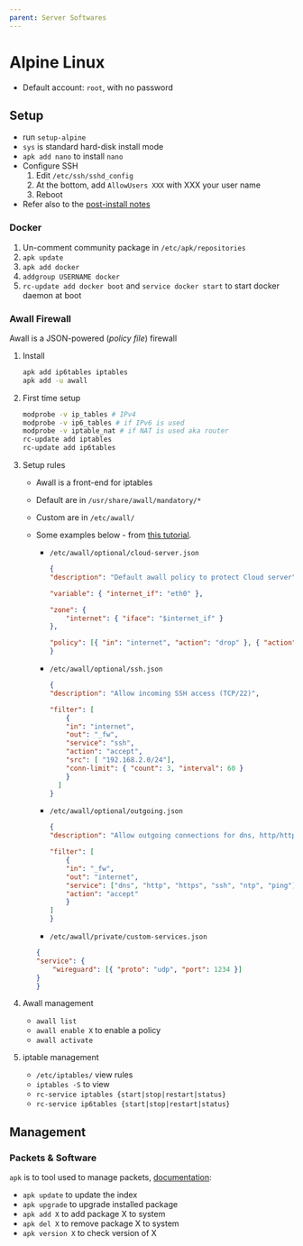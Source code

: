 ```yaml
---
parent: Server Softwares
---
```


# Alpine Linux

* Default account: `root`, with no password

## Setup

* run `setup-alpine`
* `sys` is standard hard-disk install mode
* `apk add nano` to install `nano`
* Configure SSH
    1. Edit `/etc/ssh/sshd_config`
    1. At the bottom, add `AllowUsers XXX` with XXX your user name
    1. Reboot
* Refer also to the [post-install notes](https://wiki.alpinelinux.org/wiki/Installation#Post-Install)

### Docker

1. Un-comment community package in `/etc/apk/repositories`
1. `apk update`
1. `apk add docker`
1. `addgroup USERNAME docker` 
1. `rc-update add docker boot` and `service docker start` to start docker daemon at boot

### Awall Firewall

Awall is a JSON-powered (_policy file_) firewall

1. Install

    ```bash
    apk add ip6tables iptables
    apk add -u awall
    ```

1. First time setup

    ```bash
    modprobe -v ip_tables # IPv4
    modprobe -v ip6_tables # if IPv6 is used
    modprobe -v iptable_nat # if NAT is used aka router
    rc-update add iptables
    rc-update add ip6tables
    ```

1. Setup rules

    * Awall is a front-end for iptables
    * Default are in `/usr/share/awall/mandatory/*`
    * Custom are in `/etc/awall/`
    * Some examples below - from [this tutorial](https://www.cyberciti.biz/faq/how-to-set-up-a-firewall-with-awall-on-alpine-linux/).
        * `/etc/awall/optional/cloud-server.json`

            ```json
            {
            "description": "Default awall policy to protect Cloud server",

            "variable": { "internet_if": "eth0" },

            "zone": {
                "internet": { "iface": "$internet_if" }
            },

            "policy": [{ "in": "internet", "action": "drop" }, { "action": "reject" }]
            }
            ```

        * `/etc/awall/optional/ssh.json`

            ```json
            {
            "description": "Allow incoming SSH access (TCP/22)",

            "filter": [
                {
                "in": "internet",
                "out": "_fw",
                "service": "ssh",
                "action": "accept",
                "src": [ "192.168.2.0/24"],
                "conn-limit": { "count": 3, "interval": 60 }
                }
              ]
            }
            ```

        * `/etc/awall/optional/outgoing.json`

            ```json
            {
            "description": "Allow outgoing connections for dns, http/https, ssh, ntp, ssh and ping",

            "filter": [
                {
                "in": "_fw",
                "out": "internet",
                "service": ["dns", "http", "https", "ssh", "ntp", "ping"],
                "action": "accept"
                }
            ]
            }
            ```

        * `/etc/awall/private/custom-services.json`

        ```json
        {
        "service": {
            "wireguard": [{ "proto": "udp", "port": 1234 }]
        }
        }
        ```

1. Awall management

    * `awall list`
    * `awall enable X` to enable a policy
    * `awall activate`

1. iptable management

    * `/etc/iptables/` view rules
    * `iptables -S` to view
    * `rc-service iptables {start|stop|restart|status}`
    * `rc-service ip6tables {start|stop|restart|status}`


## Management

### Packets & Software

`apk` is to tool used to manage packets, [documentation](https://wiki.alpinelinux.org/wiki/Alpine_Linux_package_management):

* `apk update` to update the index
* `apk upgrade` to upgrade installed package
* `apk add X` to add package X to system
* `apk del X` to remove package X to system
* `apk version X` to check version of X
